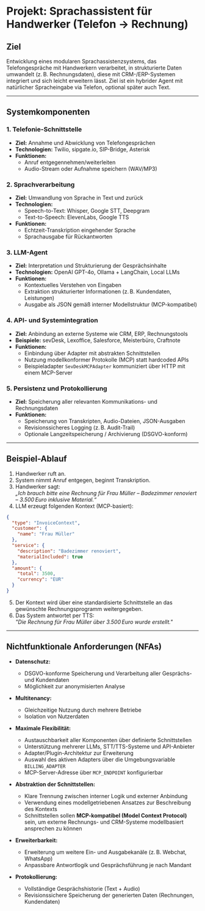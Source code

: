 # Projekt: Sprachassistent für Handwerker (Telefon → Rechnung)

## Ziel
Entwicklung eines modularen Sprachassistenzsystems, das Telefongespräche mit Handwerkern verarbeitet, in strukturierte Daten umwandelt (z. B. Rechnungsdaten), diese mit CRM-/ERP-Systemen integriert und sich leicht erweitern lässt. Ziel ist ein hybrider Agent mit natürlicher Spracheingabe via Telefon, optional später auch Text.

---

## Systemkomponenten

### 1. Telefonie-Schnittstelle
- **Ziel:** Annahme und Abwicklung von Telefongesprächen
- **Technologien:** Twilio, sipgate.io, SIP-Bridge, Asterisk
- **Funktionen:**
  - Anruf entgegennehmen/weiterleiten
  - Audio-Stream oder Aufnahme speichern (WAV/MP3)

### 2. Sprachverarbeitung
- **Ziel:** Umwandlung von Sprache in Text und zurück
- **Technologien:** 
  - Speech-to-Text: Whisper, Google STT, Deepgram
  - Text-to-Speech: ElevenLabs, Google TTS
- **Funktionen:**
  - Echtzeit-Transkription eingehender Sprache
  - Sprachausgabe für Rückantworten

### 3. LLM-Agent
- **Ziel:** Interpretation und Strukturierung der Gesprächsinhalte
- **Technologien:** OpenAI GPT-4o, Ollama + LangChain, Local LLMs
- **Funktionen:**
  - Kontextuelles Verstehen von Eingaben
  - Extraktion strukturierter Informationen (z. B. Kundendaten, Leistungen)
  - Ausgabe als JSON gemäß interner Modellstruktur (MCP-kompatibel)

### 4. API- und Systemintegration
- **Ziel:** Anbindung an externe Systeme wie CRM, ERP, Rechnungstools
- **Beispiele:** sevDesk, Lexoffice, Salesforce, Meisterbüro, Craftnote
- **Funktionen:**
  - Einbindung über Adapter mit abstrakten Schnittstellen
  - Nutzung modellkonformer Protokolle (MCP) statt hardcoded APIs
  - Beispieladapter `SevDeskMCPAdapter` kommuniziert über HTTP mit einem MCP-Server

### 5. Persistenz und Protokollierung
- **Ziel:** Speicherung aller relevanten Kommunikations- und Rechnungsdaten
- **Funktionen:**
  - Speicherung von Transkripten, Audio-Dateien, JSON-Ausgaben
  - Revisionssicheres Logging (z. B. Audit-Trail)
  - Optionale Langzeitspeicherung / Archivierung (DSGVO-konform)

---

## Beispiel-Ablauf

1. Handwerker ruft an.
2. System nimmt Anruf entgegen, beginnt Transkription.
3. Handwerker sagt:  
   _„Ich brauch bitte eine Rechnung für Frau Müller – Badezimmer renoviert – 3.500 Euro inklusive Material.“_
4. LLM erzeugt folgenden Kontext (MCP-basiert):

```json
{
  "type": "InvoiceContext",
  "customer": {
    "name": "Frau Müller"
  },
  "service": {
    "description": "Badezimmer renoviert",
    "materialIncluded": true
  },
  "amount": {
    "total": 3500,
    "currency": "EUR"
  }
}
```

5. Der Kontext wird über eine standardisierte Schnittstelle an das gewünschte Rechnungsprogramm weitergegeben.  
6. Das System antwortet per TTS:  
   _"Die Rechnung für Frau Müller über 3.500 Euro wurde erstellt."_

---

## Nichtfunktionale Anforderungen (NFAs)

- **Datenschutz:**  
  - DSGVO-konforme Speicherung und Verarbeitung aller Gesprächs- und Kundendaten  
  - Möglichkeit zur anonymisierten Analyse

- **Multitenancy:**  
  - Gleichzeitige Nutzung durch mehrere Betriebe  
  - Isolation von Nutzerdaten

- **Maximale Flexibilität:**  
  - Austauschbarkeit aller Komponenten über definierte Schnittstellen  
  - Unterstützung mehrerer LLMs, STT/TTS-Systeme und API-Anbieter  
  - Adapter/Plugin-Architektur zur Erweiterung
  - Auswahl des aktiven Adapters über die Umgebungsvariable `BILLING_ADAPTER`
  - MCP-Server-Adresse über `MCP_ENDPOINT` konfigurierbar

- **Abstraktion der Schnittstellen:**  
  - Klare Trennung zwischen interner Logik und externer Anbindung  
  - Verwendung eines modellgetriebenen Ansatzes zur Beschreibung des Kontexts  
  - Schnittstellen sollen **MCP-kompatibel (Model Context Protocol)** sein, um externe Rechnungs- und CRM-Systeme modellbasiert ansprechen zu können

- **Erweiterbarkeit:**  
  - Erweiterung um weitere Ein- und Ausgabekanäle (z. B. Webchat, WhatsApp)  
  - Anpassbare Antwortlogik und Gesprächsführung je nach Mandant

- **Protokollierung:**  
  - Vollständige Gesprächshistorie (Text + Audio)  
  - Revisionssichere Speicherung der generierten Daten (Rechnungen, Kundendaten)
